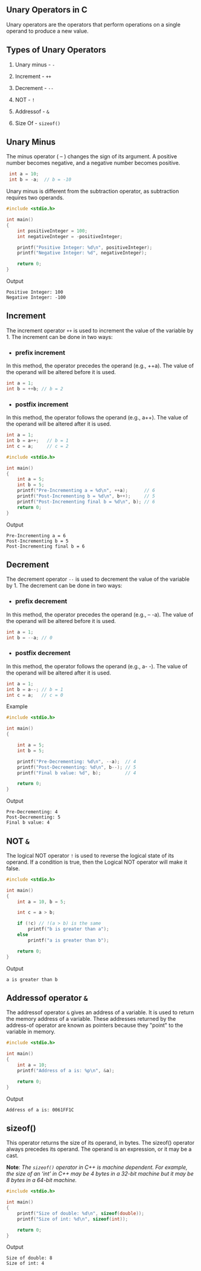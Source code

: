 ## Unary Operators in C

Unary operators are the operators that perform operations on a single operand to produce a new value.

## Types of Unary Operators

1. Unary minus - `-`

2. Increment - `++`

3. Decrement - `--`

4. NOT - `!`

5. Addressof - `&`

6. Size Of - `sizeof()`

## Unary Minus

The minus operator ( – ) changes the sign of its argument. A positive number becomes negative, and a negative number becomes positive.

```c
 int a = 10;
 int b = -a;  // b = -10
```

Unary minus is different from the subtraction operator, as subtraction requires two operands.

```c
#include <stdio.h>

int main()
{
    int positiveInteger = 100;
    int negativeInteger = -positiveInteger;

    printf("Positive Integer: %d\n", positiveInteger);
    printf("Negative Integer: %d", negativeInteger);

    return 0;
}
```

Output
```
Positive Integer: 100
Negative Integer: -100
```

## Increment

The increment operator `++` is used to increment the value of the variable by 1. The increment can be done in two ways:

- ### prefix increment

In this method, the operator precedes the operand (e.g., ++a). The value of the operand will be altered before it is used.

```c
int a = 1;
int b = ++b; // b = 2
```

- ### postfix increment

In this method, the operator follows the operand (e.g., a++). The value of the operand will be altered after it is used.

```c
int a = 1;
int b = a++;   // b = 1
int c = a;     // c = 2
```

```c
#include <stdio.h>

int main()
{
    int a = 5;
    int b = 5;
    printf("Pre-Incrementing a = %d\n", ++a);      // 6
    printf("Post-Incrementing b = %d\n", b++);     // 5
    printf("Post-Incrementing final b = %d\n", b); // 6
    return 0;
}
```

Output
```
Pre-Incrementing a = 6
Post-Incrementing b = 5
Post-Incrementing final b = 6
```

## Decrement

The decrement operator `--` is used to decrement the value of the variable by 1. The decrement can be done in two ways:

- ### prefix decrement

In this method, the operator precedes the operand (e.g., – -a). The value of the operand will be altered before it is used.

```c
int a = 1;
int b = --a; // 0
```

- ### postfix decrement

In this method, the operator follows the operand (e.g., a- -). The value of the operand will be altered after it is used.

```c
int a = 1;
int b = a--; // b = 1
int c = a;   // c = 0
```
Example
```c
#include <stdio.h>

int main()
{

    int a = 5;
    int b = 5;

    printf("Pre-Decrementing: %d\n", --a);  // 4
    printf("Post-Decrementing: %d\n", b--); // 5
    printf("Final b value: %d", b);         // 4

    return 0;
}
```

Output
```
Pre-Decrementing: 4
Post-Decrementing: 5
Final b value: 4
```

## NOT `&`

The logical NOT operator `!` is used to reverse the logical state of its operand. If a condition is true, then the Logical NOT operator will make it false.

```c
#include <stdio.h>

int main()
{
    int a = 10, b = 5;

    int c = a > b;

    if (!c) // !(a > b) is the same
        printf("b is greater than a");
    else
        printf("a is greater than b");

    return 0;
}
```

Output
```
a is greater than b
```

## Addressof operator `&`

The addressof operator `&` gives an address of a variable. It is used to return the memory address of a variable. These addresses returned by the address-of operator are known as pointers because they "point" to the variable in memory.

```c
#include <stdio.h>

int main()
{
    int a = 10;
    printf("Address of a is: %p\n", &a);

    return 0;
}
```

Output
```
Address of a is: 0061FF1C
```

## sizeof()

This operator returns the size of its operand, in bytes. The sizeof() operator always precedes its operand. The operand is an expression, or it may be a cast.

**Note**: *The `sizeof()` operator in C++ is machine dependent. For example, the size of an ‘int’ in C++ may be 4 bytes in a 32-bit machine but it may be 8 bytes in a 64-bit machine.*

```c
#include <stdio.h>

int main()
{
    printf("Size of double: %d\n", sizeof(double));
    printf("Size of int: %d\n", sizeof(int));

    return 0;
}
```

Output
```
Size of double: 8
Size of int: 4
```